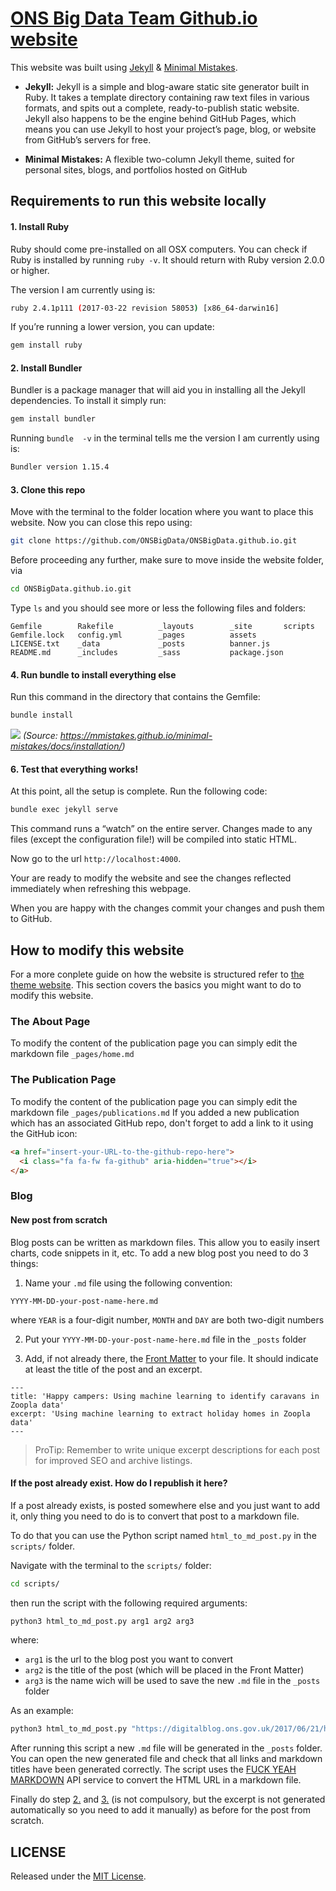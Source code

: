 
# [ONS Big Data Team Github.io website][7]

This website was built using [Jekyll][1] & [Minimal Mistakes][2].

* **Jekyll:** Jekyll is a simple and blog-aware static site generator built in Ruby. It takes a template directory containing raw text files in various formats, and spits out a complete, ready-to-publish static website. Jekyll also happens to be the engine behind GitHub Pages, which means you can use Jekyll to host your project’s page, blog, or website from GitHub’s servers for free.

* **Minimal Mistakes:** A flexible two-column Jekyll theme, suited for personal sites, blogs, and portfolios hosted on GitHub

## Requirements to run this website locally

#### 1. Install Ruby
Ruby should come pre-installed on all OSX computers. You can check if Ruby is installed by running ```ruby -v```. It should return with Ruby version 2.0.0 or higher.

The version I am currently using is:
``` bash
ruby 2.4.1p111 (2017-03-22 revision 58053) [x86_64-darwin16]
```
If you’re running a lower version, you can update:
``` bash
gem install ruby
```

#### 2. Install Bundler
Bundler is a package manager that will aid you in installing all the Jekyll dependencies. To install it simply run:

``` bash
gem install bundler
```
Running ```bundle  -v``` in the terminal tells me the version I am currently using is:
``` bash
Bundler version 1.15.4
```

#### 3. Clone this repo
Move with the terminal to the folder location where you want to place this website.
Now you can close this repo using:
``` bash
git clone https://github.com/ONSBigData/ONSBigData.github.io.git
```
Before proceeding any further, make sure to move inside the website folder, via
``` bash
cd ONSBigData.github.io.git
```

Type ```ls``` and you should see more or less the following files and folders:
```
Gemfile        Rakefile          _layouts        _site       scripts
Gemfile.lock   config.yml        _pages          assets
LICENSE.txt    _data             _posts          banner.js
README.md      _includes         _sass           package.json
```

#### 4. Run bundle to install everything else

Run this command in the directory that contains the Gemfile:
``` bash
bundle install
```
![][3]
*(Source: https://mmistakes.github.io/minimal-mistakes/docs/installation/)*

#### 6. Test that everything works!
At this point, all the setup is complete. Run the following code:
``` bash
bundle exec jekyll serve
```
This command runs a “watch” on the entire server. Changes made to any files (except the configuration file!) will be compiled into static HTML.

Now go to the url ```http://localhost:4000```.

Your are ready to modify the website and see the changes reflected immediately when refreshing this webpage.

When you are happy with the changes commit your changes and push them to GitHub.


## How to modify this website
For a more conplete guide on how the website is structured refer to [the theme website][2]. This section covers the basics you might want to do to modify this website.

### The About Page
To modify the content of the publication page you can simply edit the markdown file ```_pages/home.md```

### The Publication Page

To modify the content of the publication page you can simply edit the markdown file ```_pages/publications.md```
If you added a new publication which has an associated GitHub repo, don't forget to add a link to it using the GitHub icon:
``` HTML
<a href="insert-your-URL-to-the-github-repo-here">
  <i class="fa fa-fw fa-github" aria-hidden="true"></i>
</a>
```
### Blog

#### New post from scratch
Blog posts can be written as markdown files. This allow you to easily insert charts, code snippets in it, etc.
To add a new blog post you need to do 3 things:

1. Name your ```.md``` file using the following convention:

  ```YYYY-MM-DD-your-post-name-here.md```

  where ```YEAR``` is a four-digit number, ```MONTH``` and ```DAY``` are both two-digit numbers

2. Put your ```YYYY-MM-DD-your-post-name-here.md``` file in the  ```_posts``` folder

3. Add, if not already there, the [Front Matter][4] to your file. It should indicate at least the title of the post and an excerpt.

```
---
title: 'Happy campers: Using machine learning to identify caravans in Zoopla data'
excerpt: 'Using machine learning to extract holiday homes in Zoopla data'
---
```

> ProTip: Remember to write unique excerpt descriptions for each post for improved SEO and archive listings.


#### If the post already exist. How do I republish it here?
If a post already exists, is posted somewhere else and you just want to add it, only thing you need to do is to convert that post to a markdown file.

To do that you can use the Python script named ```html_to_md_post.py``` in the ```scripts/``` folder.

Navigate with the terminal to the ```scripts/``` folder:
``` bash
cd scripts/
```

then run the script with the following required arguments:
``` Python
python3 html_to_md_post.py arg1 arg2 arg3
```
where:

* ```arg1``` is the url to the blog post you want to convert
* ```arg2``` is the title of the post (which will be placed in the Front Matter)
* ```arg3``` is the name wich will be used to save the new ```.md``` file in the ```_posts``` folder

As an example:
``` Python
python3 html_to_md_post.py "https://digitalblog.ons.gov.uk/2017/06/21/happy-campers-using-machine-learning-to-identify-caravans-in-zoopla-data/" "Happy campers: Using machine learning to identify caravans in Zoopla data" "2017-06-21-happy-campers.md"
```
After running this script a new ```.md``` file will be generated in the ```_posts``` folder. You can open the new generated file and check that all links and markdown titles have been generated correctly.
The script uses the [FUCK YEAH MARKDOWN][6] API service to convert the HTML URL in a markdown file.


Finally do step [2.][5] and [3.][5] (is not compulsory, but the excerpt is not generated automatically so you need to add it manually) as before for the post from scratch.

[1]: https://jekyllrb.com/
[2]: https://mmistakes.github.io/minimal-mistakes/
[3]: https://mmistakes.github.io/minimal-mistakes/assets/images/mm-bundle-install.gif
[4]: https://jekyllrb.com/docs/frontmatter/
[5]: #New-post-from-scratch
[6]: http://fuckyeahmarkdown.com/
[7]: https://onsbigdata.github.io/

## LICENSE

Released under the [MIT License](LICENSE.txt).
